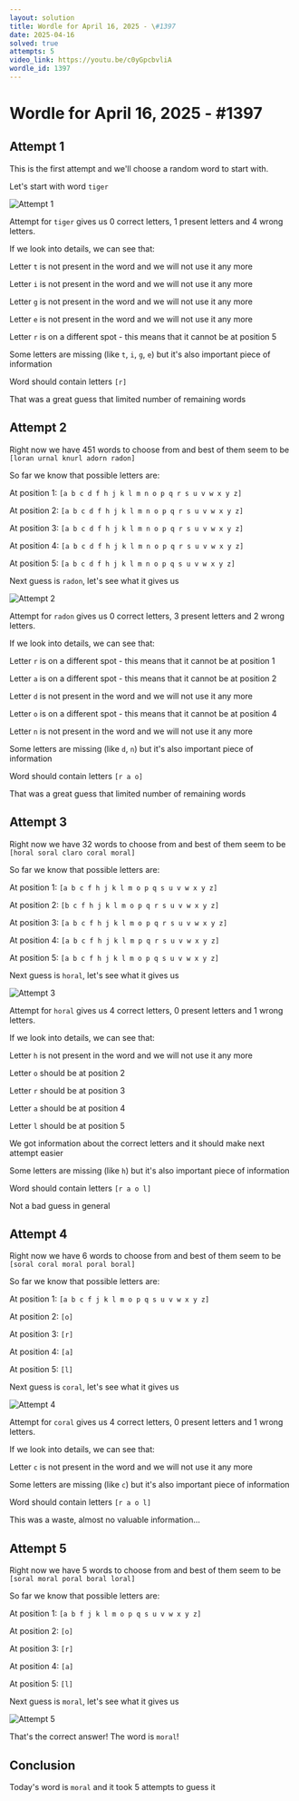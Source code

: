 ```yaml
---
layout: solution
title: Wordle for April 16, 2025 - \#1397
date: 2025-04-16
solved: true
attempts: 5
video_link: https://youtu.be/c0yGpcbvliA
wordle_id: 1397
---
```


# Wordle for April 16, 2025 - \#1397

## Attempt 1

This is the first attempt and we'll choose a random word to start with.

Let's start with word `tiger`

![Attempt 1](2025-04-16/attempt-1.png)

Attempt for `tiger` gives us 0 correct letters, 1 present letters and 4 wrong letters.

If we look into details, we can see that:

Letter `t` is not present in the word and we will not use it any more

Letter `i` is not present in the word and we will not use it any more

Letter `g` is not present in the word and we will not use it any more

Letter `e` is not present in the word and we will not use it any more

Letter `r` is on a different spot - this means that it cannot be at position 5

Some letters are missing (like `t`, `i`, `g`, `e`) but it's also important piece of information

Word should contain letters `[r]`

That was a great guess that limited number of remaining words



## Attempt 2

Right now we have 451 words to choose from and best of them seem to be `[loran urnal knurl adorn radon]`

So far we know that possible letters are:

At position 1: `[a b c d f h j k l m n o p q r s u v w x y z]`

At position 2: `[a b c d f h j k l m n o p q r s u v w x y z]`

At position 3: `[a b c d f h j k l m n o p q r s u v w x y z]`

At position 4: `[a b c d f h j k l m n o p q r s u v w x y z]`

At position 5: `[a b c d f h j k l m n o p q s u v w x y z]`

Next guess is `radon`, let's see what it gives us

![Attempt 2](2025-04-16/attempt-2.png)

Attempt for `radon` gives us 0 correct letters, 3 present letters and 2 wrong letters.

If we look into details, we can see that:

Letter `r` is on a different spot - this means that it cannot be at position 1

Letter `a` is on a different spot - this means that it cannot be at position 2

Letter `d` is not present in the word and we will not use it any more

Letter `o` is on a different spot - this means that it cannot be at position 4

Letter `n` is not present in the word and we will not use it any more

Some letters are missing (like `d`, `n`) but it's also important piece of information

Word should contain letters `[r a o]`

That was a great guess that limited number of remaining words



## Attempt 3

Right now we have 32 words to choose from and best of them seem to be `[horal soral claro coral moral]`

So far we know that possible letters are:

At position 1: `[a b c f h j k l m o p q s u v w x y z]`

At position 2: `[b c f h j k l m o p q r s u v w x y z]`

At position 3: `[a b c f h j k l m o p q r s u v w x y z]`

At position 4: `[a b c f h j k l m p q r s u v w x y z]`

At position 5: `[a b c f h j k l m o p q s u v w x y z]`

Next guess is `horal`, let's see what it gives us

![Attempt 3](2025-04-16/attempt-3.png)

Attempt for `horal` gives us 4 correct letters, 0 present letters and 1 wrong letters.

If we look into details, we can see that:

Letter `h` is not present in the word and we will not use it any more

Letter `o` should be at position 2

Letter `r` should be at position 3

Letter `a` should be at position 4

Letter `l` should be at position 5

We got information about the correct letters and it should make next attempt easier

Some letters are missing (like `h`) but it's also important piece of information

Word should contain letters `[r a o l]`

Not a bad guess in general



## Attempt 4

Right now we have 6 words to choose from and best of them seem to be `[soral coral moral poral boral]`

So far we know that possible letters are:

At position 1: `[a b c f j k l m o p q s u v w x y z]`

At position 2: `[o]`

At position 3: `[r]`

At position 4: `[a]`

At position 5: `[l]`

Next guess is `coral`, let's see what it gives us

![Attempt 4](2025-04-16/attempt-4.png)

Attempt for `coral` gives us 4 correct letters, 0 present letters and 1 wrong letters.

If we look into details, we can see that:

Letter `c` is not present in the word and we will not use it any more

Some letters are missing (like `c`) but it's also important piece of information

Word should contain letters `[r a o l]`

This was a waste, almost no valuable information...



## Attempt 5

Right now we have 5 words to choose from and best of them seem to be `[soral moral poral boral loral]`

So far we know that possible letters are:

At position 1: `[a b f j k l m o p q s u v w x y z]`

At position 2: `[o]`

At position 3: `[r]`

At position 4: `[a]`

At position 5: `[l]`

Next guess is `moral`, let's see what it gives us

![Attempt 5](2025-04-16/attempt-5.png)

That's the correct answer! The word is `moral`!

## Conclusion

Today's word is `moral` and it took 5 attempts to guess it

